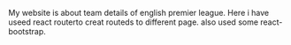 My website is about team details of english premier league. Here i have useed react routerto creat routeds to different page. also used some react-bootstrap. 
